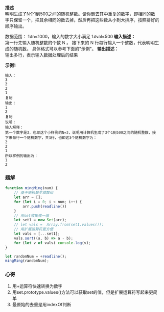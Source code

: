 **描述**  
明明生成了N个1到500之间的随机整数。请你删去其中重复的数字，即相同的数字只保留一个，把其余相同的数去掉，然后再把这些数从小到大排序，按照排好的顺序输出。

数据范围： 1≤n≤1000，输入的数字大小满足 1≤val≤500 
**输入描述：**  
第一行先输入随机整数的个数 N 。 接下来的 N 行每行输入一个整数，代表明明生成的随机数。 具体格式可以参考下面的"示例"。
**输出描述：**  
输出多行，表示输入数据处理后的结果

**示例1**  
```
输入：
3
2
2
1
复制
输出：
1
2
复制
说明：
输入解释：
第一个数字是3，也即这个小样例的N=3，说明用计算机生成了3个1到500之间的随机整数，接下来每行一个随机数字，共3行，也即这3个随机数字为：
2
2
1
所以样例的输出为：
1
2   
```

### 题解
```js
function mingMing(num) {
    // 基于随机数生成数组
    let arr = [];
    for (let i = 0; i < num; i++) {
        arr.push(readline())
    }
    // 用set收集唯一值
    let set1 = new Set(arr);
    // let vals =  Array.from(set1.values());
    // 用扩展运算符更方便
    let vals = [...set1];
    vals.sort((a, b) => a - b);
    for (let v of vals) console.log(v);
}

let randomNum = +readline();
mingMing(randomNum);
```

### 心得
1. 用+运算符快速转换为数字
2. 用set.prototype.values()方法可以获取set的值，但是扩展运算符写起来更简单
3. 最原始的去重是用indexOf判断